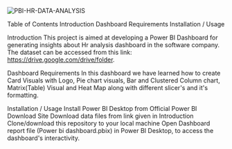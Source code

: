 ![PBI-HR-DATA-ANALYSIS](https://github.com/KeerthanaV-dot/Power-Bi-Dashboard/assets/134577191/e0fd8614-a812-4145-90b5-7863db5dc556)

Table of Contents
Introduction
Dashboard Requirements
Installation / Usage

Introduction
This project is aimed at developing a Power BI Dashboard for generating insights about Hr analysis dashboard in the software company.
The dataset can be accessed from this link: https://drive.google.com/drive/folder.

Dashboard Requirements
In this dashboard we have learned how to create Card Visuals with Logo, Pie chart visuals, 
Bar and Clustered Column chart, Matrix(Table) Visual and Heat Map along with different slicer's and it's formatting.

Installation / Usage
Install Power BI Desktop from Official Power BI Download Site
Download data files from link given in Introduction
Clone/download this repository to your local machine
Open Dashboard report file (Power bi dashboard.pbix) in Power BI Desktop, to access the dashboard's interactivity.

